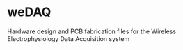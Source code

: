 # weDAQ
 Hardware design and PCB fabrication files for the Wireless Electrophysiology Data Acquisition system
